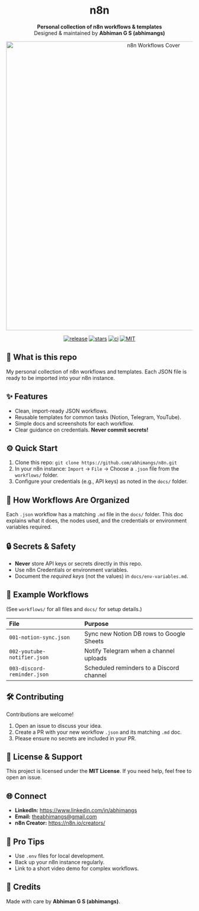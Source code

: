 <h1 align="center">n8n</h1>

<p align="center">
  <strong>Personal collection of n8n workflows & templates</strong><br>
  Designed & maintained by <strong>Abhiman G S (abhimangs)</strong>
</p>

<p align="center">
  <img src="assets/cover-hd.png" alt="n8n Workflows Cover" width="780"/>
</p>

<p align="center">
  <a href="https://github.com/abhimangs/n8n/releases"><img src="https://img.shields.io/github/v/release/abhimangs/n8n?style=flat" alt="release"></a>
  <a href="https://github.com/abhimangs/n8n/stargazers"><img src="https://img.shields.io/github/stars/abhimangs/n8n?style=flat" alt="stars"></a>
  <a href="https://github.com/abhimangs/n8n/actions"><img src="https://img.shields.io/github/actions/workflow/status/abhimangs/n8n/ci.yml?style=flat" alt="ci"></a>
  <a href="LICENSE"><img src="https://img.shields.io/badge/license-MIT-brightgreen?style=flat" alt="MIT"></a>
</p>

## 🚀 What is this repo
My personal collection of n8n workflows and templates. Each JSON file is ready to be imported into your n8n instance.

## ✨ Features
- Clean, import-ready JSON workflows.
- Reusable templates for common tasks (Notion, Telegram, YouTube).
- Simple docs and screenshots for each workflow.
- Clear guidance on credentials. **Never commit secrets!**

## ⚙️ Quick Start
1.  Clone this repo: `git clone https://github.com/abhimangs/n8n.git`
2.  In your n8n instance: `Import` → `File` → Choose a `.json` file from the `workflows/` folder.
3.  Configure your credentials (e.g., API keys) as noted in the `docs/` folder.

## 🧾 How Workflows Are Organized
Each `.json` workflow has a matching `.md` file in the `docs/` folder. This doc explains what it does, the nodes used, and the credentials or environment variables required.

## 🔒 Secrets & Safety
- **Never** store API keys or secrets directly in this repo.
- Use n8n Credentials or environment variables.
- Document the *required keys* (not the values) in `docs/env-variables.md`.

## 🧩 Example Workflows
(See `workflows/` for all files and `docs/` for setup details.)

| File | Purpose |
| :--- | :--- |
| `001-notion-sync.json` | Sync new Notion DB rows to Google Sheets |
| `002-youtube-notifier.json` | Notify Telegram when a channel uploads |
| `003-discord-reminder.json` | Scheduled reminders to a Discord channel |

## 🛠️ Contributing
Contributions are welcome!
1.  Open an issue to discuss your idea.
2.  Create a PR with your new workflow `.json` and its matching `.md` doc.
3.  Please ensure no secrets are included in your PR.

## 🤝 License & Support
This project is licensed under the **MIT License**. If you need help, feel free to open an issue.

## 🌐 Connect
- **LinkedIn:** https://www.linkedin.com/in/abhimangs
- **Email:** theabhimangs@gmail.com
- **n8n Creator:** https://n8n.io/creators/<your-creator-slug>

## 🧠 Pro Tips
- Use `.env` files for local development.
- Back up your n8n instance regularly.
- Link to a short video demo for complex workflows.

## 🙏 Credits
Made with care by **Abhiman G S (abhimangs)**.
